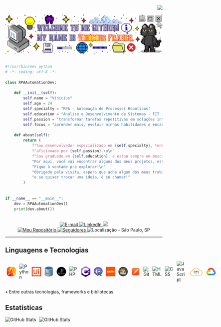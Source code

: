 <img align="right" src="https://komarev.com/ghpvc/?username=vfrancomoreira&color=000000&label=Visualiza%C3%A7%C3%B5es%20de%20Perfil"><br>

<div align="center">
  <a href="https://github.com/vfrancomoreira">
    <img align="center" src="img/welcome.png" width="1000">
  </a>
</div><br>

```python
#!/usr/bin/env python
# -*- coding: utf-8 -*-

class RPAAutomationDev:

    def __init__(self):
        self.name = "Vinícius"
        self.age = 24
        self.specialty = "RPA - Automação de Processos Robóticos"
        self.education = "Análise e Desenvolvimento de Sistemas - FIT (Faculdade Impacta de Tecnologia)"
        self.passion = "transformar tarefas repetitivas em soluções inteligentes e eficientes"
        self.focus = "aprender mais, evoluir minhas habilidades e encarar novos desafios na área da tecnologia"

    def about(self):
        return (
            f"Sou desenvolvedor especializado em {self.specialty}, tenho {self.age} anos, "
            f"aficionado por {self.passion}.\n\n"
            f"Sou graduado em {self.education}, e estou sempre em busca de {self.focus}.\n\n"
            "Por aqui, você vai encontrar alguns dos meus projetos, estudos e experimentos. "
            "Fique à vontade pra explorar!\n"
            "Obrigado pela visita, espero que ache algum dos meus trabalhos interessantes, "
            "e se quiser trocar uma ideia, é só chamar!"
        )


if __name__ == "__main__":
    dev = RPAAutomationDev()
    print(dev.about())
```
<br>

<div align="center">
    <a href="mailto:viniciusfsantosm15@gmail.com">
        <img 
        alt="E-mail"
        title="E-mail" 
        src="https://img.shields.io/badge/Gmail-D14836?style=for-the-badge&logo=gmail&logoColor=white"/>
    </a>
    <a href="https://www.linkedin.com/in/vin%C3%ADcius-franco/">
        <img 
        alt="LinkedIn"
        title="LinkedIn" 
        src="https://img.shields.io/badge/-LinkedIn-%230077B5?style=for-the-badge"/>
    </a>
    <a href="https://instagram.com/vinicius__franco_" target="_blank"><img src="https://img.shields.io/badge/-Instagram-%23E4405F?style=for-the-badge&logo=instagram&logoColor=white" target="_blank"/>
    </a>
    <br>
    <a href="https://github.com/vfrancomoreira?tab=repositories">
        <img 
        alt = "Meu Repositório"
        title="Meu Repositório" 
        src="https://custom-icon-badges.demolab.com/badge/-Repos-purple?style=for-the-badge&logoColor=white&logo=repo"/>
    </a>
    <a href="https://github.com/vfrancomoreira?tab=followers">
        <img 
            alt="Seguidores" 
            title="Me siga no GitHub" 
            src="https://custom-icon-badges.demolab.com/github/followers/vfrancomoreira?color=3c3c3c&labelColor=000000&style=for-the-badge&logo=github&label=Seguidores&logoColor=white"/>
    </a>
    <img
        alt="Localização - São Paulo, SP"
        title="Localização - São Paulo, SP"
        src="https://custom-icon-badges.demolab.com/badge/S%C3%A3o%20Paulo--SP-BR-blue?style=for-the-badge&logo=location&logoColor=white"/>
</div>

---
## Linguagens e Tecnologias

<div style="display: flex; align-items: center;">
  <img src="img/aa.png" alt="Automation Anywhere" title="Automation Anywhere" width="30px" style="margin: 5px;" />
  <img src="https://cdn.jsdelivr.net/gh/devicons/devicon@latest/icons/python/python-original.svg" alt="Python" title="Python" width="30px" style="margin: 5px;" />
  <img src="img/ui.png" alt="UiPath" title="UiPath" width="30px" style="margin: 5px;" />
  <img src="img/mysql.png" alt="MySQL" title="MySQL" width="30px" style="margin: 5px;" />
  <img src="img/sqlserver.png" alt="SQL Server" title="SQL Server" width="30px" style="margin: 5px;" />
  <img src="https://cdn.jsdelivr.net/gh/devicons/devicon@latest/icons/php/php-original.svg" alt="PHP" title="PHP" width="30px" style="margin: 5px;" />
  <img src="img/c.png" alt="C#" title="C#" width="30px" style="margin: 5px;" />
  <img src="img/r.png" alt="R" title="Linguagem R" width="30px" style="margin: 5px;" />
  <img src="img/zapier.png" alt="Zapier" title="Zapier" width="30px" style="margin: 5px;" />
  <img src="img/vba.png" alt="VBA" title="VBA" width="30px" style="margin: 5px;" />
  <img src="img/postman.png" alt="Postman" title="Postman" width="30px" style="margin: 5px;" />
  <img src="https://cdn.jsdelivr.net/gh/devicons/devicon@latest/icons/git/git-original.svg" alt="Git" title="Git" width="30px" style="margin: 5px;" />
  <img src="https://cdn.jsdelivr.net/gh/devicons/devicon@latest/icons/html5/html5-original.svg" alt="HTML" title="HTML" width="30px" style="margin: 5px;" />
  <img src="https://cdn.jsdelivr.net/gh/devicons/devicon@latest/icons/css3/css3-original.svg" alt="CSS" title="CSS" width="30px" style="margin: 5px;" />
  <img src="https://cdn.jsdelivr.net/gh/devicons/devicon@latest/icons/javascript/javascript-original.svg" alt="JavaScript" title="JavaScript" width="30px" style="margin: 5px;" />
  <img src="img/aws.png" alt="AWS" title="AWS" width="45px" style="margin: 5px;" />
  <img src="img/goocloud.png" alt="Google Cloud" title="Google Cloud" height="30px" style="margin: 5px;" />
</div>
<br/>
• Entre outras tecnologias, frameworks e bibliotecas.
<br/>

## Estatísticas

<p>
  <img 
    align="left" 
    alt="GitHub Stats" 
    height="200" 
    style="padding-right: 10px;" 
    src="https://github-readme-stats.vercel.app/api?username=vfrancomoreira&show_icons=true&theme=tokyonight&include_all_commits=true&locale=pt-br" 
  />
  <img 
    align="left" 
    alt="GitHub Stats" 
    height="200" 
    src="https://github-readme-stats.vercel.app/api/top-langs/?username=vfrancomoreira&theme=tokyonight&layout=compact&custom_title=Tecnologias&langs_count=9" 
  />
</p>
